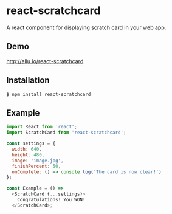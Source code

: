 # react-scratchcard

A react component for displaying scratch card in your web app.

## Demo

http://allu.io/react-scratchcard

## Installation

```
$ npm install react-scratchcard
```

## Example

```javascript
import React from 'react';
import ScratchCard from 'react-scratchcard';

const settings = {
  width: 640,
  height: 480,
  image: 'image.jpg',
  finishPercent: 50,
  onComplete: () => console.log('The card is now clear!')
};

const Example = () =>
  <ScratchCard {...settings}>
    Congratulations! You WON!
  </ScratchCard>;
```
